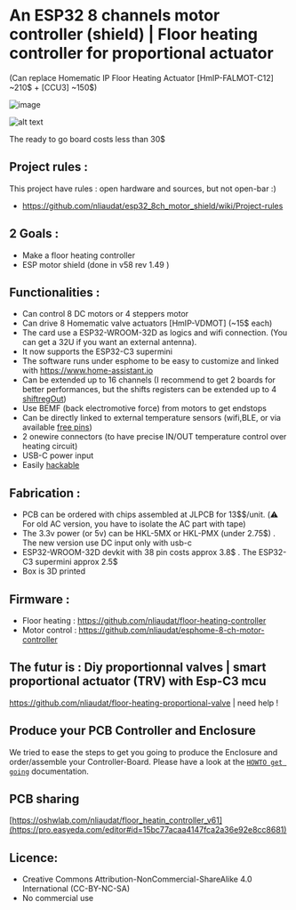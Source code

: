 # An ESP32 8 channels motor controller (shield) | Floor heating controller for proportional actuator
(Can replace Homematic IP Floor Heating Actuator [HmIP-FALMOT-C12] ~210$ + [CCU3] ~150$)


![image](https://github.com/user-attachments/assets/8f24832d-35ed-439d-a727-ef271780ee2c)



![alt text](https://github.com/nliaudat/esp32_8ch_motor_shield/blob/main/imgs/floor_heating.jpg "floor_heating")

The ready to go board costs less than 30$

## Project rules : 
This project have rules : open hardware and sources, but not open-bar :)
* https://github.com/nliaudat/esp32_8ch_motor_shield/wiki/Project-rules


## 2 Goals : 

* Make a floor heating controller
* ESP motor shield (done in v58 rev 1.49 )
    
## Functionalities : 
* Can control 8 DC motors or 4 steppers motor
* Can drive 8 Homematic valve actuators [HmIP-VDMOT] (~15$ each)
* The card use a ESP32-WROOM-32D as logics and wifi connection. (You can get a 32U if you want an external antenna).
* It now supports the ESP32-C3 supermini
* The software runs under esphome to be easy to customize and linked with https://www.home-assistant.io 
* Can be extended up to 16 channels (I recommend to get 2 boards for better performances, but the shifts registers can be extended up to 4 [shiftregOut](https://github.com/nliaudat/esp32_8ch_motor_shield/blob/main/shiftregOut.md))
* Use BEMF (back electromotive force) from motors to get endstops
* Can be directly linked to external temperature sensors (wifi,BLE, or via available [free pins](https://github.com/nliaudat/esp32_8ch_motor_shield/blob/main/extension.md))
* 2 onewire connectors (to have precise IN/OUT temperature control over heating circuit)
* USB-C power input
* Easily [hackable](https://github.com/nliaudat/esp32_8ch_motor_shield/blob/main/hack.md)


## Fabrication : 

* PCB can be ordered with chips assembled at JLPCB for 13$$/unit. (:warning: For old AC version, you have to isolate the AC part with tape)
* The 3.3v power (or 5v) can be HKL-5MX or HKL-PMX (under 2.75$) . The new version use DC input only with usb-c
* ESP32-WROOM-32D devkit with 38 pin costs approx 3.8$ . The ESP32-C3 supermini approx 2.5$
* Box is 3D printed

## Firmware : 
* Floor heating : https://github.com/nliaudat/floor-heating-controller
* Motor control : https://github.com/nliaudat/esphome-8-ch-motor-controller

## The futur is : Diy proportionnal valves | smart proportional actuator (TRV) with Esp-C3 mcu
https://github.com/nliaudat/floor-heating-proportional-valve | need help !

## Produce your PCB Controller and Enclosure

We tried to ease the steps to get you going to produce the Enclosure and order/assemble your Controller-Board. Please have a look at 
the [`HOWTO get going`](./HOWTO_get_going_as_floor_heating_controller.md) documentation.

## PCB sharing
[https://oshwlab.com/nliaudat/floor_heatin_controller_v61](https://pro.easyeda.com/editor#id=15bc77acaa4147fca2a36e92e8cc8681)

## Licence: 
* Creative Commons Attribution-NonCommercial-ShareAlike 4.0 International (CC-BY-NC-SA)
* No commercial use

